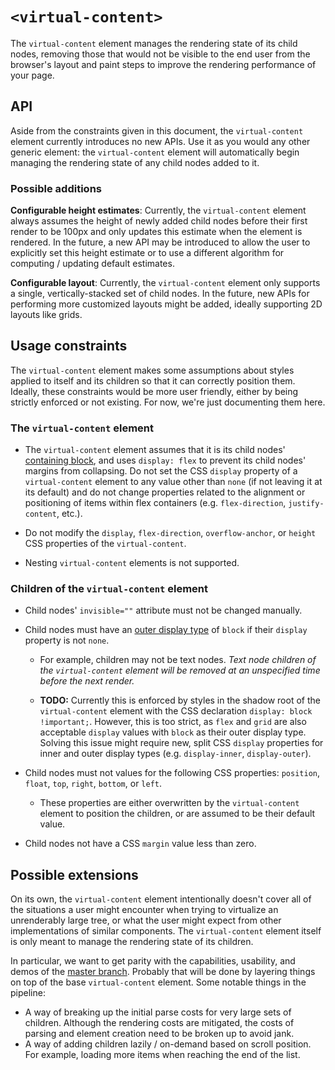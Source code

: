# `<virtual-content>`

The `virtual-content` element manages the rendering state of its child nodes, removing those that would not be visible to the end user from the browser's layout and paint steps to improve the rendering performance of your page.

## API

Aside from the constraints given in this document, the `virtual-content` element currently introduces no new APIs. Use it as you would any other generic element: the `virtual-content` element will automatically begin managing the rendering state of any child nodes added to it.

### Possible additions

**Configurable height estimates**: Currently, the `virtual-content` element always assumes the height of newly added child nodes before their first render to be 100px and only updates this estimate when the element is rendered. In the future, a new API may be introduced to allow the user to explicitly set this height estimate or to use a different algorithm for computing / updating default estimates.

**Configurable layout**: Currently, the `virtual-content` element only supports a single, vertically-stacked set of child nodes. In the future, new APIs for performing more customized layouts might be added, ideally supporting 2D layouts like grids.

## Usage constraints

The `virtual-content` element makes some assumptions about styles applied to itself and its children so that it can correctly position them. Ideally, these constraints would be more user friendly, either by being strictly enforced or not existing. For now, we're just documenting them here.

### The `virtual-content` element

- The `virtual-content` element assumes that it is its child nodes' [containing block](https://drafts.csswg.org/css2/visuren.html#containing-block), and
uses `display: flex` to prevent its child nodes' margins from collapsing. Do not set the CSS `display` property of a `virtual-content` element to any value other than `none` (if not leaving it at its default) and do not change properties related to the alignment or positioning of items within flex containers (e.g. `flex-direction`, `justify-content`, etc.).

- Do not modify the `display`, `flex-direction`, `overflow-anchor`, or `height` CSS properties of the `virtual-content`.

- Nesting `virtual-content` elements is not supported.

### Children of the `virtual-content` element

- Child nodes' `invisible=""` attribute must not be changed manually.

- Child nodes must have an [outer display type](https://drafts.csswg.org/css-display/#outer-display-type) of `block` if their `display` property is not `none`.

  - For example, children may not be text nodes. *Text node children of the `virtual-content` element will be removed at an unspecified time before the next render.*

  - **TODO:** Currently this is enforced by styles in the shadow root of the `virtual-content` element with the CSS declaration `display: block !important;`. However, this is too strict, as `flex` and `grid` are also acceptable `display` values with `block` as their outer display type. Solving this issue might require new, split CSS `display` properties for inner and outer display types (e.g. `display-inner`, `display-outer`).

- Child nodes must not values for the following CSS properties: `position`, `float`, `top`, `right`, `bottom`, or `left`.

  - These properties are either overwritten by the `virtual-content` element to position the children, or are assumed to be their default value.

- Child nodes not have a CSS `margin` value less than zero.

## Possible extensions

On its own, the `virtual-content` element intentionally doesn't cover all of the situations a user might encounter when trying to virtualize an unrenderably large tree, or what the user might expect from other implementations of similar components. The `virtual-content` element itself is only meant to manage the rendering state of its children.

In particular, we want to get parity with the capabilities, usability, and demos of the [master branch](https://github.com/valdrinkoshi/virtual-scroller/tree/master). Probably that will be done by layering things on top of the base `virtual-content` element. Some notable things in the pipeline:

- A way of breaking up the initial parse costs for very large sets of children. Although the rendering costs are mitigated, the costs of parsing and element creation need to be broken up to avoid jank.
- A way of adding children lazily / on-demand based on scroll position. For example, loading more items when reaching the end of the list.
